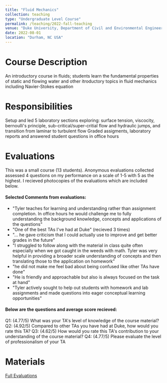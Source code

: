 ```yaml
---
title: "Fluid Mechanics"
collection: teaching
type: "Undergraduate Level Course"
permalink: /teaching/2022-fall-teaching
venue: "Duke University, Department of Civil and Environmental Engineering"
date: 2022-08-01
location: "Durham, NC USA"
---
```


Course Description
======
An introductory course in fluids; students learn the fundamental properties of static and flowing water and other itroductory topics in fluid mechanics including Navier-Stokes equation

Responsibilities
======
Setup and led 5 laboratory sections exploring: surface tension, viscocity, bernoulli's principle, sub-critical/super-critial flow and hydraulic jumps, and transition from laminar to turbulent flow
Graded assigments, laboratory reports and answered student questions in office hours

Evaluations
======
This was a small course (13 students). Anonymous evaluations collected assessed 4 questions on my performance on a scale of 1-5 with 5 as the highest. I recieved photocopies of the evaluations which are included below.
#### Selected Comments from evaluations:
* "Tyler teaches for learning and understanding rather than assignment completion. In office hours he would challenge me to fully understanding the background knowledge, concepts and applications of the questions"
* "One of the best TAs I've had at Duke" (recieved 3 times)
* "... he gave criticism that I could actually use to improve and get better grades in the future"
* "I struggled to follow along with the material in class quite often especially when we got caught in the weeds with math. Tyler was very helpful in providing a broader scale understanding of concepts and then translating those to the application on homework"
* "he did not make me feel bad about being confused like other TAs have done"
* "He is friendly and approachable but also is always focused on the task at hand"
* "Tyler actively sought to help out students with homework and lab assignments and made questions into eager conceptual learning opportunities"

#### Below are the questions and average score recieved:
Q1: (4.77/5) What was your TA's level of knowledge of the course material?
Q2: (4.92/5) Compared to other TAs you have had at Duke, how would you rate this TA?
Q3: (4.62/5) How would you rate this TA's contribution to your understanding of the course material?
Q4: (4.77/5) Please evaluate the level of professionalism of your TA


Materials
======
[Full Evaluations](https://github.com/tswater/tswater.github.io/raw/master/files/CEE301_eval.zip)

